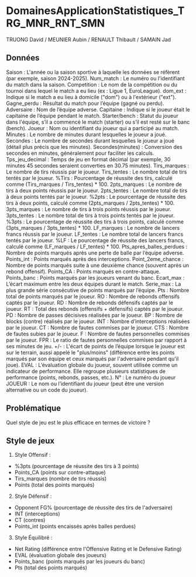 # DomainesApplicationStatistiques_TRG_MNR_RNT_SMN

TRUONG David / MEUNIER Aubin / RENAULT Thibault / SAMAIN Jad

## Données
Saison : L'année ou la saison sportive à laquelle les données se réfèrent (par exemple, saison 2024-2025).
Num_match : Le numéro ou l'identifiant du match dans la saison.
Competition : Le nom de la compétition ou du tournoi dans lequel le match a eu lieu (ex : Ligue 1, EuroLeague).
dom_ext : Indique si le match a eu lieu à domicile ("dom") ou à l'extérieur ("ext").
Gagne_perdu : Résultat du match pour l’équipe (gagné ou perdu).
Adversaire : Nom de l’équipe adverse.
Capitaine : Indique si le joueur était le capitaine de l’équipe pendant le match.
Starter/bench : Statut du joueur dans l'équipe, s’il a commencé le match (starter) ou s’il est resté sur le banc (bench).
Joueur : Nom ou identifiant du joueur qui a participé au match.
Minutes : Le nombre de minutes durant lesquelles le joueur a joué.
Secondes : Le nombre de secondes durant lesquelles le joueur a joué (détail plus précis que les minutes).
Secondes(minutes) : Conversion des secondes en minutes, généralement pour faciliter les calculs.
Tps_jeu_decimal : Temps de jeu en format décimal (par exemple, 30 minutes 45 secondes seraient converties en 30.75 minutes).
Tirs_marques : Le nombre de tirs réussis par le joueur.
Tirs_tentes : Le nombre total de tirs tentés par le joueur.
%Tirs : Pourcentage de réussite des tirs, calculé comme (Tirs_marques / Tirs_tentes) * 100.
2pts_marques : Le nombre de tirs à deux points réussis par le joueur.
2pts_tentes : Le nombre total de tirs à deux points tentés par le joueur.
%2pts : Le pourcentage de réussite des tirs à deux points, calculé comme (2pts_marques / 2pts_tentes) * 100.
3pts_marques : Le nombre de tirs à trois points réussis par le joueur.
3pts_tentes : Le nombre total de tirs à trois points tentés par le joueur.
%3pts : Le pourcentage de réussite des tirs à trois points, calculé comme (3pts_marques / 3pts_tentes) * 100.
LF_marques : Le nombre de lancers francs réussis par le joueur.
LF_tentes : Le nombre total de lancers francs tentés par le joueur.
%LF : Le pourcentage de réussite des lancers francs, calculé comme (LF_marques / LF_tentes) * 100.
Pts_apres_balles_perdues : Nombre de points marqués après une perte de balle par l’équipe adverse.
Points_int : Points marqués après des interceptions.
Point_2eme_chance : Nombre de points marqués suite à une deuxième chance (souvent après un rebond offensif).
Points_CA : Points marqués en contre-attaque.
Points_banc : Points marqués par les joueurs venant du banc.
Ecart_max : L’écart maximum entre les deux équipes durant le match.
Serie_max : La plus grande série consécutive de points marqués par l’équipe.
Pts : Nombre total de points marqués par le joueur.
RO : Nombre de rebonds offensifs captés par le joueur.
RD : Nombre de rebonds défensifs captés par le joueur.
RT : Total des rebonds (offensifs + défensifs) captés par le joueur.
PD : Nombre de passes décisives réalisées par le joueur.
BP : Nombre de blocks (contre) réalisés par le joueur.
INT : Nombre d’interceptions réalisées par le joueur.
CT : Nombre de fautes commises par le joueur.
CTS : Nombre de fautes subies par le joueur.
F : Nombre de fautes personnelles commises par le joueur.
FPR : Le ratio de fautes personnelles commises par rapport à ses minutes de jeu.
+/- : L'écart de points de l’équipe lorsque le joueur est sur le terrain, aussi appelé le "plus/moins" (différence entre les points marqués par son équipe et ceux marqués par l'adversaire pendant qu'il joue).
EVAL : L’évaluation globale du joueur, souvent utilisée comme un indicateur de performance. Elle regroupe plusieurs statistiques de performance (points, rebonds, passes, etc.).
N° : Le numéro du joueur
JOUEUR : Le nom ou l’identifiant du joueur (peut être une version alternative ou un code du joueur).


## Problématique
Quel style de jeu est le plus efficace en termes de victoire ?

## Style de jeux
1. Style Offensif :
- %3pts (pourcentage de réussite des tirs à 3 points)
- Points_CA (points sur contre-attaque)
- Tirs_marques (nombre de tirs réussis)
- Points (total des points marqués)

2. Style Défensif :
- Opponent FG% (pourcentage de réussite des tirs de l'adversaire)
- INT (interceptions)
- CT (contres)
- Points_int (points encaissés après balles perdues)
  
3. Style Équilibré : 
- Net Rating (différence entre l'Offensive Rating et le Defensive Rating)
- EVAL (évaluation globale des joueurs)
- Points_banc (points marqués par les joueurs du banc)
- Pts (total des points marqués)
